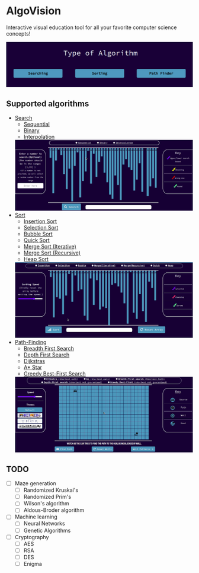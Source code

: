 # AlgoVision
Interactive visual education tool for all your favorite computer science concepts!

<img src="./img/main.png">

## Supported algorithms
- [Search](algovision/static/js/searching.js)
  - [Sequential](https://github.com/pran01/AlgoVision/blob/master/algovision/static/js/searching.js#L96)
  - [Binary](https://github.com/pran01/AlgoVision/blob/master/algovision/static/js/searching.js#L126)
  - [Interpolation](https://github.com/pran01/AlgoVision/blob/master/algovision/static/js/searching.js#L171)
  <img src="./img/search.gif">
- [Sort](https://github.com/pran01/AlgoVision/blob/master/algovision/static/js/sorting.js)
  - [Insertion Sort](https://github.com/pran01/AlgoVision/blob/master/algovision/static/js/sorting.js#L113)
  - [Selection Sort](https://github.com/pran01/AlgoVision/blob/master/algovision/static/js/sorting.js#L163)
  - [Bubble Sort](https://github.com/pran01/AlgoVision/blob/master/algovision/static/js/sorting.js#L210)
  - [Quick Sort](https://github.com/pran01/AlgoVision/blob/master/algovision/static/js/sorting.js#L523)
  - [Merge Sort (Iterative)](https://github.com/pran01/AlgoVision/blob/master/algovision/static/js/sorting.js#L294)
  - [Merge Sort (Recursive)](https://github.com/pran01/AlgoVision/blob/master/algovision/static/js/sorting.js#L413)
  - [Heap Sort](https://github.com/pran01/AlgoVision/blob/master/algovision/static/js/sorting.js#L634)
  <img src="./img/sort.gif">
- [Path-Finding](https://github.com/pran01/AlgoVision/blob/master/algovision/static/js/pathfinding.js)
  - [Breadth First Search](https://github.com/pran01/AlgoVision/blob/master/algovision/static/js/pathfinding.js#L791)
  - [Depth First Search](https://github.com/pran01/AlgoVision/blob/master/algovision/static/js/pathfinding.js#L825)
  - [Dijkstras](https://github.com/pran01/AlgoVision/blob/master/algovision/static/js/pathfinding.js#L867)
  - [A* Star](https://github.com/pran01/AlgoVision/blob/master/algovision/static/js/pathfinding.js#L933)
  - [Greedy Best-First Search](https://github.com/pran01/AlgoVision/blob/master/algovision/static/js/pathfinding.js#L997)
  <img src="./img/path.gif">

## TODO
- [ ] Maze generation
  - [ ] Randomized Kruskal's
  - [ ] Randomized Prim's
  - [ ] Wilson's algorithm
  - [ ] Aldous-Broder algorithm
- [ ] Machine learning
  - [ ] Neural Networks
  - [ ] Genetic Algorithms
- [ ] Cryptography
  - [ ] AES
  - [ ] RSA
  - [ ] DES
  - [ ] Enigma
